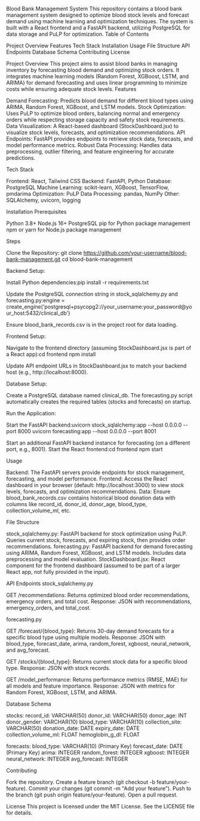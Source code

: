 Blood Bank Management System
This repository contains a blood bank management system designed to optimize blood stock levels and forecast demand using machine learning and optimization techniques. The system is built with a React frontend and a FastAPI backend, utilizing PostgreSQL for data storage and PuLP for optimization.
Table of Contents

Project Overview
Features
Tech Stack
Installation
Usage
File Structure
API Endpoints
Database Schema
Contributing
License

Project Overview
This project aims to assist blood banks in managing inventory by forecasting blood demand and optimizing stock orders. It integrates machine learning models (Random Forest, XGBoost, LSTM, and ARIMA) for demand forecasting and uses linear programming to minimize costs while ensuring adequate stock levels.
Features

Demand Forecasting: Predicts blood demand for different blood types using ARIMA, Random Forest, XGBoost, and LSTM models.
Stock Optimization: Uses PuLP to optimize blood orders, balancing normal and emergency orders while respecting storage capacity and safety stock requirements.
Data Visualization: A React-based dashboard (StockDashboard.jsx) to visualize stock levels, forecasts, and optimization recommendations.
API Endpoints: FastAPI provides endpoints to retrieve stock data, forecasts, and model performance metrics.
Robust Data Processing: Handles data preprocessing, outlier filtering, and feature engineering for accurate predictions.

Tech Stack

Frontend: React, Tailwind CSS
Backend: FastAPI, Python
Database: PostgreSQL
Machine Learning: scikit-learn, XGBoost, TensorFlow, pmdarima
Optimization: PuLP
Data Processing: pandas, NumPy
Other: SQLAlchemy, uvicorn, logging

Installation
Prerequisites

Python 3.8+
Node.js 16+
PostgreSQL
pip for Python package management
npm or yarn for Node.js package management

Steps

Clone the Repository:
git clone https://github.com/your-username/blood-bank-management.git
cd blood-bank-management


Backend Setup:

Install Python dependencies:pip install -r requirements.txt


Update the PostgreSQL connection string in stock_sqlalchemy.py and forecasting.py:engine = create_engine('postgresql+psycopg2://your_username:your_password@your_host:5432/clinical_db')


Ensure blood_bank_records.csv is in the project root for data loading.


Frontend Setup:

Navigate to the frontend directory (assuming StockDashboard.jsx is part of a React app):cd frontend
npm install


Update API endpoint URLs in StockDashboard.jsx to match your backend host (e.g., http://localhost:8000).


Database Setup:

Create a PostgreSQL database named clinical_db.
The forecasting.py script automatically creates the required tables (stocks and forecasts) on startup.


Run the Application:

Start the FastAPI backend:uvicorn stock_sqlalchemy:app --host 0.0.0.0 --port 8000
uvicorn forecasting:app --host 0.0.0.0 --port 8001


Start an additional FastAPI backend instance for forecasting (on a different port, e.g., 8001).
Start the React frontend:cd frontend
npm start





Usage

Backend: The FastAPI servers provide endpoints for stock management, forecasting, and model performance.
Frontend: Access the React dashboard in your browser (default: http://localhost:3000) to view stock levels, forecasts, and optimization recommendations.
Data: Ensure blood_bank_records.csv contains historical blood donation data with columns like record_id, donor_id, donor_age, blood_type, collection_volume_ml, etc.

File Structure

stock_sqlalchemy.py: FastAPI backend for stock optimization using PuLP. Queries current stock, forecasts, and expiring stock, then provides order recommendations.
forecasting.py: FastAPI backend for demand forecasting using ARIMA, Random Forest, XGBoost, and LSTM models. Includes data preprocessing and model evaluation.
StockDashboard.jsx: React component for the frontend dashboard (assumed to be part of a larger React app, not fully provided in the input).

API Endpoints
stock_sqlalchemy.py

GET /recommendations:
Returns optimized blood order recommendations, emergency orders, and total cost.
Response: JSON with recommendations, emergency_orders, and total_cost.



forecasting.py

GET /forecast/{blood_type}:
Returns 30-day demand forecasts for a specific blood type using multiple models.
Response: JSON with blood_type, forecast_date, arima, random_forest, xgboost, neural_network, and avg_forecast.


GET /stocks/{blood_type}:
Returns current stock data for a specific blood type.
Response: JSON with stock records.


GET /model_performance:
Returns performance metrics (RMSE, MAE) for all models and feature importance.
Response: JSON with metrics for Random Forest, XGBoost, LSTM, and ARIMA.



Database Schema

stocks:
record_id: VARCHAR(50)
donor_id: VARCHAR(50)
donor_age: INT
donor_gender: VARCHAR(10)
blood_type: VARCHAR(10)
collection_site: VARCHAR(50)
donation_date: DATE
expiry_date: DATE
collection_volume_ml: FLOAT
hemoglobin_g_dl: FLOAT


forecasts:
blood_type: VARCHAR(10) (Primary Key)
forecast_date: DATE (Primary Key)
arima: INTEGER
random_forest: INTEGER
xgboost: INTEGER
neural_network: INTEGER
avg_forecast: INTEGER



Contributing

Fork the repository.
Create a feature branch (git checkout -b feature/your-feature).
Commit your changes (git commit -m "Add your feature").
Push to the branch (git push origin feature/your-feature).
Open a pull request.

License
This project is licensed under the MIT License. See the LICENSE file for details.